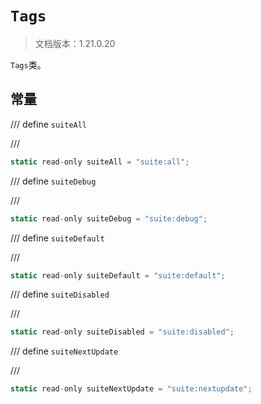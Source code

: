 # `Tags`

> 文档版本：1.21.0.20

`Tags`类。

## 常量

/// define
`suiteAll`


///

```js
static read-only suiteAll = "suite:all";
```


/// define
`suiteDebug`


///

```js
static read-only suiteDebug = "suite:debug";
```


/// define
`suiteDefault`


///

```js
static read-only suiteDefault = "suite:default";
```


/// define
`suiteDisabled`


///

```js
static read-only suiteDisabled = "suite:disabled";
```


/// define
`suiteNextUpdate`


///

```js
static read-only suiteNextUpdate = "suite:nextupdate";
```

